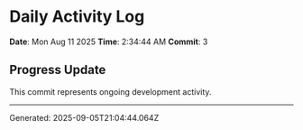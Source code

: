 # Daily Activity Log

**Date**: Mon Aug 11 2025
**Time**: 2:34:44 AM
**Commit**: 3

## Progress Update

This commit represents ongoing development activity.

---
Generated: 2025-09-05T21:04:44.064Z
